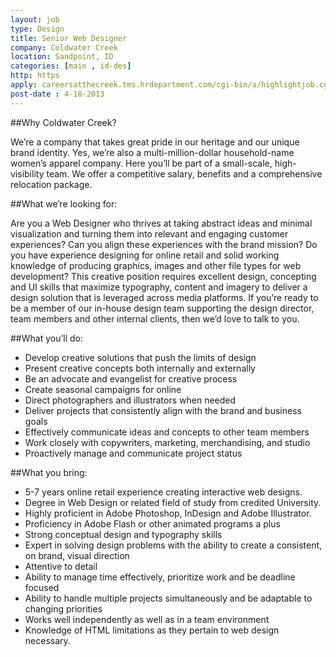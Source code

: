 ```yaml
---
layout: job
type: Design
title: Senior Web Designer
company: Coldwater Creek
location: Sandpoint, ID
categories: [main , id-des]
http: https
apply: careersatthecreek.tms.hrdepartment.com/cgi-bin/a/highlightjob.cgi?jobid=1864&site_id=148&view_language=en-US&referrer=96
post-date : 4-18-2013
---
```


##Why Coldwater Creek?

We’re a company that takes great pride in our heritage and our unique brand identity. Yes, we’re also a multi-million-dollar household-name women’s apparel company. Here you’ll be part of a small-scale, high-visibility team.  We offer a competitive salary, benefits and a comprehensive relocation package.

##What we’re looking for:

Are you a Web Designer who thrives at taking abstract ideas and minimal visualization and turning them into relevant and engaging customer experiences?  Can you align these experiences with the brand mission?  Do you have experience designing for online retail and solid working knowledge of producing graphics, images and other file types for web development? This creative position requires excellent design, concepting and UI skills that maximize typography, content and imagery to deliver a design solution that is leveraged across media platforms.  If you’re ready to be a member of our in-house design team supporting the design director, team members and other internal clients, then we’d love to talk to you. 

##What you’ll do:

* Develop creative solutions that push the limits of design
* Present creative concepts both internally and externally
* Be an advocate and evangelist for creative process
* Create seasonal campaigns for online
* Direct photographers and illustrators when needed
* Deliver projects that consistently align with the brand and business goals
* Effectively communicate ideas and concepts to other team members
* Work closely with copywriters, marketing, merchandising, and studio
* Proactively manage and communicate project status

##What you bring:

* 5-7 years online retail experience creating interactive web designs.
* Degree in Web Design or related field of study from credited University.
* Highly proficient in Adobe Photoshop, InDesign and Adobe Illustrator.
* Proficiency in Adobe Flash or other animated programs a plus
* Strong conceptual design and typography skills
* Expert in solving design problems with the ability to create a consistent, on brand, visual direction
* Attentive to detail
* Ability to manage time effectively, prioritize work and be deadline focused
* Ability to handle multiple projects simultaneously and be adaptable to changing priorities
* Works well independently as well as in a team environment
* Knowledge of HTML limitations as they pertain to web design necessary.

